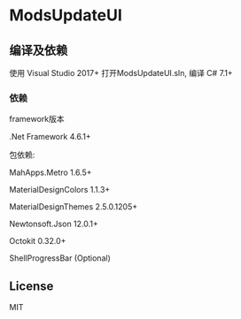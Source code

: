 # ModsUpdateUI

## 编译及依赖

使用 Visual Studio 2017+ 打开ModsUpdateUI.sln, 编译
C# 7.1+

### 依赖

framework版本

.Net Framework 4.6.1+

包依赖:

MahApps.Metro 1.6.5+

MaterialDesignColors 1.1.3+

MaterialDesignThemes 2.5.0.1205+

Newtonsoft.Json 12.0.1+

Octokit 0.32.0+

ShellProgressBar (Optional)

## License

MIT
